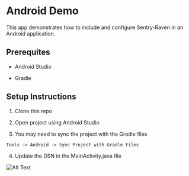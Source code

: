 # Android Demo 

This app demonstrates how to include and configure Sentry-Raven in an Android application. 


## Prerequites  

* Android Studio

* Gradle


## Setup Instructions
1. Clone this repo

2. Open project using Android Studio

3. You may need to sync the project with the Gradle files 
```
Tools -> Android -> Sync Project with Gradle Files

```
4. Update the DSN in the MainActivity.java file

![Alt Text](android-demo.gif)
